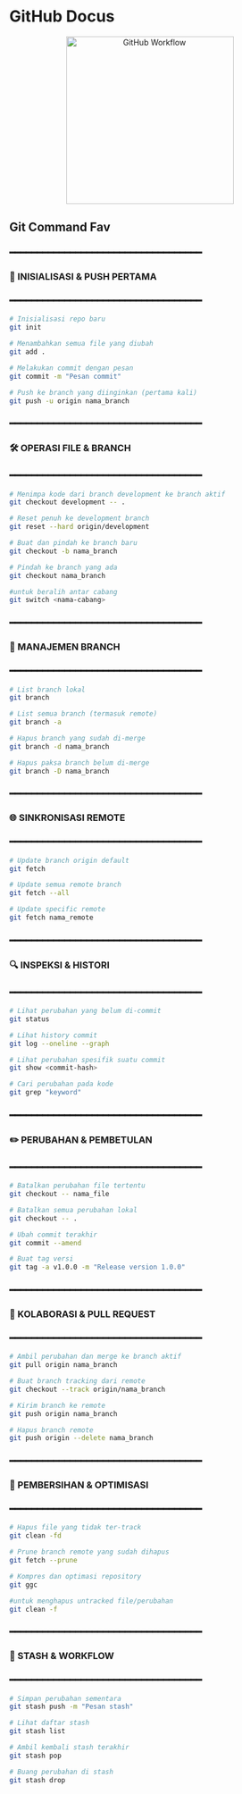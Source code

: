 # GitHub Docus

<div align="center">
  <img src="https://github.com/user-attachments/assets/570475bf-7ba4-4d06-bf03-48556f647a96" width="300" alt="GitHub Workflow">
</div>

## Git Command Fav 

### ━━━━━━━━━━━━━━━━━━━━━━━━━━━━━━━━━━━
### 🔄  INISIALISASI & PUSH PERTAMA  
### ━━━━━━━━━━━━━━━━━━━━━━━━━━━━━━━━━━━
```bash
# Inisialisasi repo baru
git init

# Menambahkan semua file yang diubah
git add . 

# Melakukan commit dengan pesan
git commit -m "Pesan commit"  

# Push ke branch yang diinginkan (pertama kali)
git push -u origin nama_branch 
```

### ━━━━━━━━━━━━━━━━━━━━━━━━━━━━━━━━━━━
### 🛠️  OPERASI FILE & BRANCH  
### ━━━━━━━━━━━━━━━━━━━━━━━━━━━━━━━━━━━
```bash
# Menimpa kode dari branch development ke branch aktif
git checkout development -- .   

# Reset penuh ke development branch
git reset --hard origin/development  

# Buat dan pindah ke branch baru
git checkout -b nama_branch     

# Pindah ke branch yang ada
git checkout nama_branch        

#untuk beralih antar cabang
git switch <nama-cabang>
```

### ━━━━━━━━━━━━━━━━━━━━━━━━━━━━━━━━━━━
### 🌳  MANAJEMEN BRANCH  
### ━━━━━━━━━━━━━━━━━━━━━━━━━━━━━━━━━━━
```bash
# List branch lokal
git branch       

# List semua branch (termasuk remote)
git branch -a    

# Hapus branch yang sudah di-merge
git branch -d nama_branch   

# Hapus paksa branch belum di-merge
git branch -D nama_branch

```

### ━━━━━━━━━━━━━━━━━━━━━━━━━━━━━━━━━━━
### 🌐  SINKRONISASI REMOTE  
### ━━━━━━━━━━━━━━━━━━━━━━━━━━━━━━━━━━━
```bash
# Update branch origin default
git fetch                 

# Update semua remote branch
git fetch --all           

# Update specific remote
git fetch nama_remote
```

### ━━━━━━━━━━━━━━━━━━━━━━━━━━━━━━━━━━━
### 🔍 INSPEKSI & HISTORI
### ━━━━━━━━━━━━━━━━━━━━━━━━━━━━━━━━━━━
```bash
# Lihat perubahan yang belum di-commit
git status

# Lihat history commit
git log --oneline --graph

# Lihat perubahan spesifik suatu commit
git show <commit-hash>

# Cari perubahan pada kode
git grep "keyword"
```

### ━━━━━━━━━━━━━━━━━━━━━━━━━━━━━━━━━━━
### ✏️ PERUBAHAN & PEMBETULAN
### ━━━━━━━━━━━━━━━━━━━━━━━━━━━━━━━━━━━
```bash
# Batalkan perubahan file tertentu
git checkout -- nama_file

# Batalkan semua perubahan lokal
git checkout -- .

# Ubah commit terakhir
git commit --amend

# Buat tag versi
git tag -a v1.0.0 -m "Release version 1.0.0"
```

### ━━━━━━━━━━━━━━━━━━━━━━━━━━━━━━━━━━━
### 🤝 KOLABORASI & PULL REQUEST
### ━━━━━━━━━━━━━━━━━━━━━━━━━━━━━━━━━━━
```bash
# Ambil perubahan dan merge ke branch aktif
git pull origin nama_branch

# Buat branch tracking dari remote
git checkout --track origin/nama_branch

# Kirim branch ke remote
git push origin nama_branch

# Hapus branch remote
git push origin --delete nama_branch
```

### ━━━━━━━━━━━━━━━━━━━━━━━━━━━━━━━━━━━
### 🧹 PEMBERSIHAN & OPTIMISASI
### ━━━━━━━━━━━━━━━━━━━━━━━━━━━━━━━━━━━
```bash
# Hapus file yang tidak ter-track
git clean -fd

# Prune branch remote yang sudah dihapus
git fetch --prune

# Kompres dan optimasi repository
git ggc

#untuk menghapus untracked file/perubahan
git clean -f

```

### ━━━━━━━━━━━━━━━━━━━━━━━━━━━━━━━━━━━
### 🧩 STASH & WORKFLOW
### ━━━━━━━━━━━━━━━━━━━━━━━━━━━━━━━━━━━
```bash
# Simpan perubahan sementara
git stash push -m "Pesan stash"

# Lihat daftar stash
git stash list

# Ambil kembali stash terakhir
git stash pop

# Buang perubahan di stash
git stash drop
```
